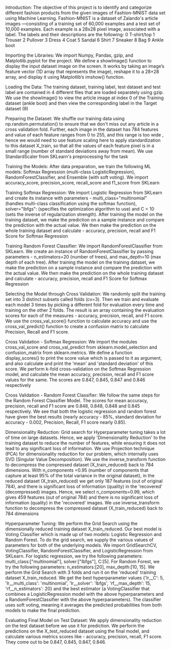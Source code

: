 Introduction: The objective of this project is to identify and categorize different fashion products from the given images of Fashion-MNIST data set using Machine Learning. Fashion-MNIST is a dataset of Zalando's article images —consisting of a training set of 60,000 examples and a test set of 10,000 examples. Each example is a 28x28 pixel image, associated with a label. The labels and their descriptions are the following:
    0         T-shirt/top
    1         Trouser 
    2         Pullover 
    3         Dress
    4         Coat
    5         Sandal 
    6         Shirt
    7         Sneaker
    8         Bag
    9         Ankle boot

Importing the Libraries: We import Numpy, Pandas, gzip, and Matplotlib.pyplot for the project. We define a showImage() function to display the input dataset image on the screen. It works by taking an image’s feature vector (1D array that represents the image), reshape it to a 28×28 array, and display it using Matplotlib’s imshow() function.

Loading the Data: The training dataset, training label, test dataset and test label are contained in 4 different files that are loaded separately using gzip. We use the showImage() to view the article image at index 0 of the Training dataset (ankle boot) and then view the corresponding label in the Target dataset (9)

Preparing the Dataset: We shuffle our training data using np.random.permutation() to ensure that we don't miss out any article in a cross validation fold. Further, each image in the dataset has 784 features and value of each feature ranges from 0 to 255, and this range is too wide , hence we would need to use feature scaling here to apply standardization to this dataset X_train, so that all the values of each feature pixel is in a small range (number of standard deviations away from mean). We use StandardScaler from SKLearn's preprocessing for the task

Training the Models: After data preparation, we train the following ML models: Softmax Regression (multi-class LogisticRegression), RandomForestClassifier, and Ensemble (with soft voting). We import accuracy_score, precision_score, recall_score and f1_score from SKLearn

Training Softmax Regression: We import Logistic Regression from SKLearn and create its instance with parameters - multi_class="multinomial" (handles multi-class classification using the softmax function), solver="lbfgs": (specifies the optimization algorithm to use) and C = 10 (sets the inverse of regularization strength). After training the model on the training dataset, we make the prediction on a sample instance and compare the prediction with the actual value. We then make the prediction on the whole training dataset and calculate - accuracy, precision, recall and F1 Score for Softmax Regression 

Training Random Forest Classifier: We import RandomForestClassifier from SKLearn. We create an instance of RandomForestClassifier by passing parameters - n_estimators=20 (number of trees), and max_depth=10 (max depth of each tree). After training the model on the training dataset, we make the prediction on a sample instance and compare the prediction with the actual value. We then make the prediction on the whole training dataset and calculate - accuracy, precision, recall and F1 Score for Softmax Regression 

Selecting the Model through Cross Validation: We randomly split the training set into 3 distinct subsets called folds (cv=3). Then we train and evaluate each model 3 times by picking a different fold for evaluation every time and training on the other 2 folds. The result is an array containing the evaluation scores for each of the measures - accuracy, precision, recall, and F1 score. We use the cross_val_score() function to calculate accuracy and use the cross_val_predict() function to create a confusion matrix to calculate Precision, Recall and F1 score.

Cross Validation - Softmax Regression: We import the modules cross_val_score and cross_val_predict from sklearn.model_selection and confusion_matrix from sklearn.metrics. We define a function display_scores() to  print the score value which is passed to it as argument, and also calculate and print the 'mean' and 'standard deviation' of this score. We perform k-fold cross-validation on the Softmax Regression model, and calculate the mean accuracy, precision, recall and F1 score values for the same. The scores are 0.847, 0.845, 0.847 and 0.846 respectively

Cross Validation - Random Forest Classifier: We follow the same steps for the Random Forest Classifier Model. The scores for  mean accuracy, precision, recall and F1 score are 0.848, 0.848, 0.848 and 0.845 respectively. We see that both the logistic regression and random forest have given the best results (nearly accuracy - 85%, standard deviation for accuracy - 0.002, Precision, Recall, F1 score nearly 0.85).

Dimensionality Reduction: Grid search for Hyperparameter tuning takes a lot of time on large datasets. Hence, we apply 'Dimensionality Reduction' to the training dataset to reduce the number of features, while ensuring it does not lead to any significant loss of information. We use Projection technique (PCA) for dimensionality reduction for our problem, which internally uses SVD (Singular Value Decomposition). We use the inverse_transform function to decompress the compressed dataset (X_train_reduced) back to 784 dimensions. With n_components =0.95 (number of components that capture at least 95% of the total variance in the original dataset), in the reduced dataset (X_train_reduced) we get only 187 features (out of original 784), and there is significant loss of information (quality) in the 'recovered' (decompressed) images. Hence, we select n_components=0.99, which gives 459 features (out of original 784) and there is no significant loss of information (quality) in the 'recovered' images. We use inverse_transform function to decompress the compressed dataset (X_train_reduced) back to 784 dimensions

Hyperparameter Tuning: We perform the Grid Search using the dimensionally reduced training dataset X_train_reduced. Our best model is Voting Classifier which is made up of two models: Logistic Regression and Random Forest. To do the grid search, we supply the various values of parameters for both of the underlying models. We import GridSearchCV, VotingClassifier, RandomForestClassifier, and LogisticRegression from SKLearn. For logistic regression, we try the following parameters: multi_class:["multinomial"], solver:["lbfgs"], C:[5]. For Random Forest, we try the following parameters: n_estimators:[20], max_depth:[10, 15]. We perform the Grid Search with 3 folds and run it on the 'reduced' training dataset X_train_reduced. We get the best hyperparameter values {'lr__C': 5, 'lr__multi_class': 'multinomial', 'lr__solver': 'lbfgs',  'rf__max_depth': 15,  'rf__n_estimators': 20} and the best estimator (a VotingClassifier that combines a LogisticRegression model with the above hyperparameters and a RandomForestClassifier with the above hyperparameters). The classifier uses soft voting, meaning it averages the predicted probabilities from both models to make the final prediction.

Evaluating Final Model on Test Dataset: We apply dimensionality reduction on the test dataset before we use it for prediction. We perform the predictions on the X_test_reduced dataset using the final model, and calculate various metrics scores like - accuracy, precision, recall, F1 score. They come out to be 0.847, 0.845, 0.847, 0.846. 

